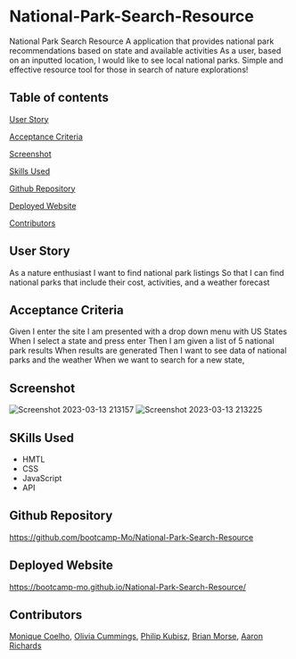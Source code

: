 # National-Park-Search-Resource

National Park Search Resource 
A application that provides national park recommendations based on state and available activities 
As a user, based on an inputted location, I would like to see local national parks. Simple and effective resource tool for those in search of nature explorations!

## Table of contents
[User Story](#user-story)

[Acceptance Criteria](#acceptance-criteria)

[Screenshot](#screenshot)

[Skills Used](#skills-used)

[Github Repository](#github-repository)

[Deployed Website](#deployed-website)

[Contributors](#contributors)

## User Story

As a nature enthusiast 
I want to find national park listings
So that I can find national parks that include their cost, activities, and a weather forecast


## Acceptance Criteria

Given I enter the site I am presented with a drop down menu with US States
When I select a state and press enter
Then I am given a list of 5 national park results
When results are generated 
Then I want to see data of national parks and the weather 
When we want to search for a new state, 

## Screenshot
![Screenshot 2023-03-13 213157](https://user-images.githubusercontent.com/121833930/224893701-cbe86bd1-81a1-47a9-8115-2d158f5b3539.png)
![Screenshot 2023-03-13 213225](https://user-images.githubusercontent.com/121833930/224893715-3c4051ac-b61c-48de-ab60-bbb6d841cb90.png)

## SKills Used

- HMTL
- CSS
- JavaScript
- API

## Github Repository
https://github.com/bootcamp-Mo/National-Park-Search-Resource

## Deployed Website
https://bootcamp-mo.github.io/National-Park-Search-Resource/

## Contributors
[Monique Coelho](https://github.com/bootcamp-Mo), 
[Olivia Cummings](https://github.com/olynnc888), 
[Philip Kubisz](https://github.com/PhilKubz), 
[Brian Morse](https://github.com/BrianMorse1), 
[Aaron Richards](https://github.com/KlosheKopa)
